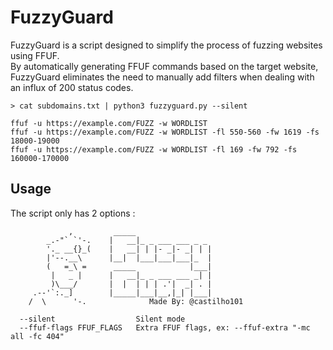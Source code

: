# FuzzyGuard

FuzzyGuard is a script designed to simplify the process of fuzzing websites using FFUF.<br>
By automatically generating FFUF commands based on the target website, FuzzyGuard eliminates the need to manually add filters when dealing with an influx of 200 status codes.<br>

```
> cat subdomains.txt | python3 fuzzyguard.py --silent

ffuf -u https://example.com/FUZZ -w WORDLIST
ffuf -u https://example.com/FUZZ -w WORDLIST -fl 550-560 -fw 1619 -fs 18000-19000
ffuf -u https://example.com/FUZZ -w WORDLIST -fl 169 -fw 792 -fs 160000-170000
```
## Usage
The script only has 2 options :
```
             ,         _____
        _.-"` `'-.    |   __|_ _ ___ ___ _ _
        '._ __{}_(    |   __| | |- _|- _| | |
        |'--.__\      |__|  |___|___|___|_  |
        (   =_\ =      _____            |___|
         |   _ |      |   __|_ _ ___ ___ _| |
         )\___/       |  |  | | | .'|  _| . |
     .--'`:._]        |_____|___|__,|_| |___|
    /  \      '-.              Made By: @castilho101
    
  --silent                  Silent mode
  --ffuf-flags FFUF_FLAGS   Extra FFUF flags, ex: --ffuf-extra "-mc all -fc 404"
```

